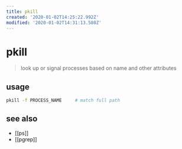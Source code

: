 ```yaml
---
title: pkill
created: '2020-01-02T14:25:22.992Z'
modified: '2020-01-02T14:31:13.580Z'
---
```


# pkill

> look up or signal processes based on name and other attributes

## usage
```sh
pkill -f PROCESS_NAME     # match full path
```

## see also
- [[ps]]
- [[pgrep]]
